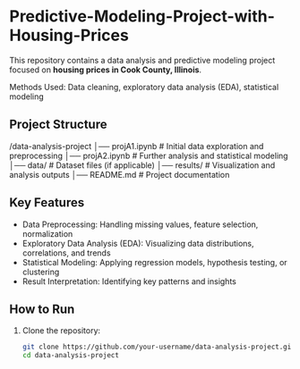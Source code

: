 # Predictive-Modeling-Project-with-Housing-Prices
This repository contains a data analysis and predictive modeling project focused on **housing prices in Cook County, Illinois**. 

Methods Used: Data cleaning, exploratory data analysis (EDA), statistical modeling

## Project Structure
/data-analysis-project │── projA1.ipynb # Initial data exploration and preprocessing │── projA2.ipynb # Further analysis and statistical modeling │── data/ # Dataset files (if applicable) │── results/ # Visualization and analysis outputs │── README.md # Project documentation
## Key Features
- Data Preprocessing: Handling missing values, feature selection, normalization  
- Exploratory Data Analysis (EDA): Visualizing data distributions, correlations, and trends  
- Statistical Modeling: Applying regression models, hypothesis testing, or clustering  
- Result Interpretation: Identifying key patterns and insights  

## How to Run
1. Clone the repository:
   ```bash
   git clone https://github.com/your-username/data-analysis-project.git
   cd data-analysis-project
